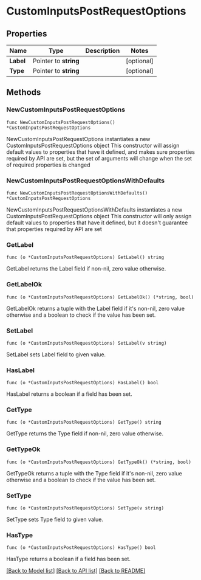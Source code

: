 # CustomInputsPostRequestOptions

## Properties

Name | Type | Description | Notes
------------ | ------------- | ------------- | -------------
**Label** | Pointer to **string** |  | [optional] 
**Type** | Pointer to **string** |  | [optional] 

## Methods

### NewCustomInputsPostRequestOptions

`func NewCustomInputsPostRequestOptions() *CustomInputsPostRequestOptions`

NewCustomInputsPostRequestOptions instantiates a new CustomInputsPostRequestOptions object
This constructor will assign default values to properties that have it defined,
and makes sure properties required by API are set, but the set of arguments
will change when the set of required properties is changed

### NewCustomInputsPostRequestOptionsWithDefaults

`func NewCustomInputsPostRequestOptionsWithDefaults() *CustomInputsPostRequestOptions`

NewCustomInputsPostRequestOptionsWithDefaults instantiates a new CustomInputsPostRequestOptions object
This constructor will only assign default values to properties that have it defined,
but it doesn't guarantee that properties required by API are set

### GetLabel

`func (o *CustomInputsPostRequestOptions) GetLabel() string`

GetLabel returns the Label field if non-nil, zero value otherwise.

### GetLabelOk

`func (o *CustomInputsPostRequestOptions) GetLabelOk() (*string, bool)`

GetLabelOk returns a tuple with the Label field if it's non-nil, zero value otherwise
and a boolean to check if the value has been set.

### SetLabel

`func (o *CustomInputsPostRequestOptions) SetLabel(v string)`

SetLabel sets Label field to given value.

### HasLabel

`func (o *CustomInputsPostRequestOptions) HasLabel() bool`

HasLabel returns a boolean if a field has been set.

### GetType

`func (o *CustomInputsPostRequestOptions) GetType() string`

GetType returns the Type field if non-nil, zero value otherwise.

### GetTypeOk

`func (o *CustomInputsPostRequestOptions) GetTypeOk() (*string, bool)`

GetTypeOk returns a tuple with the Type field if it's non-nil, zero value otherwise
and a boolean to check if the value has been set.

### SetType

`func (o *CustomInputsPostRequestOptions) SetType(v string)`

SetType sets Type field to given value.

### HasType

`func (o *CustomInputsPostRequestOptions) HasType() bool`

HasType returns a boolean if a field has been set.


[[Back to Model list]](../README.md#documentation-for-models) [[Back to API list]](../README.md#documentation-for-api-endpoints) [[Back to README]](../README.md)


